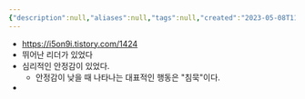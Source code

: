 ```yaml
---
{"description":null,"aliases":null,"tags":null,"created":"2023-05-08T11:21:33","updated":"2023-07-15T21:33:02","title":"성공하는 팀의 조건 - 구글의 아리스토텔레스 프로젝트","dg-publish":true,"permalink":"/docs/성공하는 팀의 조건 - 구글의 아리스토텔레스 프로젝트/","dgPassFrontmatter":true}
---
```


- https://i5on9i.tistory.com/1424
- 뛰어난 리더가 있었다
- 심리적인 안정감이 있었다.
	- 안정감이 낮을 때 나타나는 대표적인 행동은 "침묵"이다.
- 

